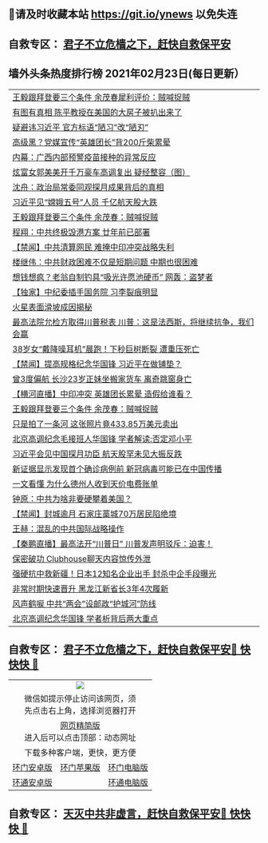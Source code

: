 ## 📩请及时收藏本站 https://git.io/ynews 以免失连</a>
## 自救专区： [君子不立危樯之下，赶快自救保平安 ](https://github.com/pwgy/td/blob/master/README.md)

## 墙外头条热度排行榜 2021年02月23日(每日更新）

 <table>
<tr><td colspan="2" align="left"><a href="https://ocmtawqe.xhuyd.press/?name=c1319308&key=encdeuyadochlaxz&from=pw2">王毅跟拜登要三个条件 余茂春犀利评价：贼喊捉贼</a></td></tr>
<tr><td colspan="2" align="left"><a href="https://ocmtawqe.xhuyd.press/?name=c1319309&key=encdeuyadochlaxz&from=pw2">有图有真相 陈平教授在美国的大房子被扒出来了</a></td></tr>
<tr><td colspan="2" align="left"><a href="https://ocmtawqe.xhuyd.press/?name=c1319251&key=encdeuyadochlaxz&from=pw2">疑避讳习近平 官方标语“陋习”改“陋刃”</a></td></tr>
<tr><td colspan="2" align="left"><a href="https://ocmtawqe.xhuyd.press/?name=c1319300&key=encdeuyadochlaxz&from=pw2">高级黑？党媒宣传“英雄团长”背200斤柴累晕</a></td></tr>
<tr><td colspan="2" align="left"><a href="https://ocmtawqe.xhuyd.press/?name=c1319260&key=encdeuyadochlaxz&from=pw2">内幕：广西内部预警疫苗接种的异常反应</a></td></tr>
<tr><td colspan="2" align="left"><a href="https://ocmtawqe.xhuyd.press/?name=c1319234&key=encdeuyadochlaxz&from=pw2">炫富女郭美美开千万豪车高调复出 疑经整容（图）</a></td></tr>
<tr><td colspan="2" align="left"><a href="https://ocmtawqe.xhuyd.press/?name=c1319551&key=encdeuyadochlaxz&from=pw2">沈舟：政治局常委同观探月成果背后的真相</a></td></tr>
<tr><td colspan="2" align="left"><a href="https://ocmtawqe.xhuyd.press/?name=c1319112&key=encdeuyadochlaxz&from=pw2">习近平见“嫦娥五号”人员 千亿航天股大跌</a></td></tr>
<tr><td colspan="2" align="left"><a href="https://ocmtawqe.xhuyd.press/?name=c1319259&key=encdeuyadochlaxz&from=pw2">王毅跟拜登要三个条件 余茂春：贼喊捉贼</a></td></tr>
<tr><td colspan="2" align="left"><a href="https://ocmtawqe.xhuyd.press/?name=c1319253&key=encdeuyadochlaxz&from=pw2">程翔：中共终极毁港方案 廿年前已部署</a></td></tr>
<tr><td colspan="2" align="left"><a href="https://ocmtawqe.xhuyd.press/?name=c1319075&key=encdeuyadochlaxz&from=pw2">【禁闻】中共清算网民 难掩中印冲突战略失利</a></td></tr>
<tr><td colspan="2" align="left"><a href="https://ocmtawqe.xhuyd.press/?name=c1319212&key=encdeuyadochlaxz&from=pw2">楼继伟：中共财政困难不仅是短期问题 中期也很困难</a></td></tr>
<tr><td colspan="2" align="left"><a href="https://ocmtawqe.xhuyd.press/?name=c1319210&key=encdeuyadochlaxz&from=pw2">想钱想疯？老翁自制钓具“吸光许愿池硬币” 网轰：盗梦者</a></td></tr>
<tr><td colspan="2" align="left"><a href="https://ocmtawqe.xhuyd.press/?name=c1319073&key=encdeuyadochlaxz&from=pw2">【独家】中纪委插手国务院 习李裂痕明显</a></td></tr>
<tr><td colspan="2" align="left"><a href="https://ocmtawqe.xhuyd.press/?name=c1319257&key=encdeuyadochlaxz&from=pw2">火星表面滑坡成因揭秘</a></td></tr>
<tr><td colspan="2" align="left"><a href="https://ocmtawqe.xhuyd.press/?name=c1319258&key=encdeuyadochlaxz&from=pw2">最高法院允检方取得川普税表 川普：这是法西斯，将继续抗争，我们会赢</a></td></tr>
<tr><td colspan="2" align="left"><a href="https://ocmtawqe.xhuyd.press/?name=c1319203&key=encdeuyadochlaxz&from=pw2">38岁女“戴降噪耳机”晨跑！下秒巨树断裂 遭重压死亡</a></td></tr>
<tr><td colspan="2" align="left"><a href="https://ocmtawqe.xhuyd.press/?name=c1319074&key=encdeuyadochlaxz&from=pw2">【禁闻】提高规格纪念华国锋 习近平在做铺垫？</a></td></tr>
<tr><td colspan="2" align="left"><a href="https://ocmtawqe.xhuyd.press/?name=c1319119&key=encdeuyadochlaxz&from=pw2">曾3度偏航 长沙23岁正妹坐搬家货车 离奇跳窗身亡</a></td></tr>
<tr><td colspan="2" align="left"><a href="https://ocmtawqe.xhuyd.press/?name=c1319614&key=encdeuyadochlaxz&from=pw2">【横河直播】中印冲突 英雄团长累晕 造假给谁看？</a></td></tr>
<tr><td colspan="2" align="left"><a href="https://ocmtawqe.xhuyd.press/?name=c1319617&key=encdeuyadochlaxz&from=pw2">王毅跟拜登要三个条件 余茂春：贼喊捉贼</a></td></tr>
<tr><td colspan="2" align="left"><a href="https://ocmtawqe.xhuyd.press/?name=c1319205&key=encdeuyadochlaxz&from=pw2">只是拍了一条河 这张照片竟433.85万美元卖出</a></td></tr>
<tr><td colspan="2" align="left"><a href="https://ocmtawqe.xhuyd.press/?name=c1319116&key=encdeuyadochlaxz&from=pw2">北京高调纪念毛接班人华国锋 学者解读:否定邓小平</a></td></tr>
<tr><td colspan="2" align="left"><a href="https://ocmtawqe.xhuyd.press/?name=c1319305&key=encdeuyadochlaxz&from=pw2">习近平会见中国探月功臣 航天股罕未见大振反跌</a></td></tr>
<tr><td colspan="2" align="left"><a href="https://ocmtawqe.xhuyd.press/?name=c1319166&key=encdeuyadochlaxz&from=pw2">新证据显示发现首个确诊病例前 新冠病毒可能已在中国传播</a></td></tr>
<tr><td colspan="2" align="left"><a href="https://ocmtawqe.xhuyd.press/?name=c1319208&key=encdeuyadochlaxz&from=pw2">一文看懂 为什么德州人收到天价电费账单</a></td></tr>
<tr><td colspan="2" align="left"><a href="https://ocmtawqe.xhuyd.press/?name=c1319144&key=encdeuyadochlaxz&from=pw2">钟原：中共为啥非要硬攀着美国？</a></td></tr>
<tr><td colspan="2" align="left"><a href="https://ocmtawqe.xhuyd.press/?name=c1319076&key=encdeuyadochlaxz&from=pw2">【禁闻】封城逾月 石家庄藁城70万居民陷绝境</a></td></tr>
<tr><td colspan="2" align="left"><a href="https://ocmtawqe.xhuyd.press/?name=c1319552&key=encdeuyadochlaxz&from=pw2">王赫：混乱的中共国际战略操作</a></td></tr>
<tr><td colspan="2" align="left"><a href="https://ocmtawqe.xhuyd.press/?name=c1319303&key=encdeuyadochlaxz&from=pw2">【秦鹏直播】最高法开“川普日” 川普发声明驳斥：迫害！</a></td></tr>
<tr><td colspan="2" align="left"><a href="https://ocmtawqe.xhuyd.press/?name=c1319248&key=encdeuyadochlaxz&from=pw2">保密破功 Clubhouse聊天内容惊传外泄</a></td></tr>
<tr><td colspan="2" align="left"><a href="https://ocmtawqe.xhuyd.press/?name=c1319202&key=encdeuyadochlaxz&from=pw2">强硬抗中救新疆！日本12知名企业出手 封杀中企手段曝光</a></td></tr>
<tr><td colspan="2" align="left"><a href="https://ocmtawqe.xhuyd.press/?name=c1319246&key=encdeuyadochlaxz&from=pw2">非常时期快速晋升 黑龙江新省长3年4次履新</a></td></tr>
<tr><td colspan="2" align="left"><a href="https://ocmtawqe.xhuyd.press/?name=c1319249&key=encdeuyadochlaxz&from=pw2">风声鹤唳 中共“两会”设邮政“护城河”防线</a></td></tr>
<tr><td colspan="2" align="left"><a href="https://ocmtawqe.xhuyd.press/?name=c1319606&key=encdeuyadochlaxz&from=pw2">北京高调纪念华国锋 学者析背后两大重点</a></td></tr>

</table>


 ## 自救专区： [君子不立危樯之下，赶快自救保平安🍎 快快快 📩](https://github.com/pwgy/td/blob/master/README.md)
 
<table>
  <tr>
    <td colspan="3" align="center"><img src="https://cdn.jsdelivr.net/gh/opipe/up/oGate65.jpg"/></td>
  </tr>
  <tr>
    <td colspan="3" align="center">微信如提示停止访问该网页，须<br/>先点击右上角，选择浏览器打开</td>
  <tr>
  <tr>
    <td colspan="3" align="center"><a href="https://gitcdn.xyz/cdn/otiny/up/master/show005.htm">网页精简版</a><br/>进入后可以点击顶部：动态网址</td>
  </tr>
  <tr>
    <td colspan="3" align="center">下载多种客户端，更快，更方便</td>
  <tr>
  <tr>
    <td align="center"><a href="https://cdn.jsdelivr.net/gh/opipe/up/oGatea.apk">环门安卓版</a></td>
    <td align="center"><a href="https://x.co/odisk">环门苹果版</a></td>
    <td align="center"><a href="https://cdn.jsdelivr.net/gh/opipe/up/oGate.zip">环门电脑版</a></td>
  </tr>
  <tr>
    <td align="center"><a href="https://cdn.jsdelivr.net/gh/opipe/up/oPipe.apk">环通安卓版</a></td>
    <td align="center"></td>
    <td align="center"><a href="https://raw.githubusercontent.com/opipe/up/master/oPipe.zip">环通电脑版</a></td>
  </tr>
  
</table>


 ## 自救专区： [天灭中共非虚言，赶快自救保平安🍎 快快快 📩](https://github.com/pwgy/td/blob/master/README.md)
